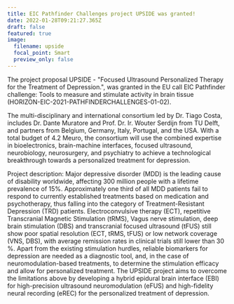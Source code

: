 ```yaml
---
title: EIC Pathfinder Challenges project UPSIDE was granted!
date: 2022-01-28T09:21:27.365Z
draft: false
featured: true
image:
  filename: upside
  focal_point: Smart
  preview_only: false
---
```


The project proposal UPSIDE - "Focused Ultrasound Personalized Therapy for the Treatment of Depression.", was granted in the EU call EIC Pathfinder challenge: Tools to measure and stimulate activity in brain tissue (HORIZON-EIC-2021-PATHFINDERCHALLENGES-01-02).

The multi-disciplinary and international consortium led by Dr. Tiago Costa, includes  Dr. Dante Muratore and Prof. Dr. Ir. Wouter Serdijn from TU Delft, and partners from Belgium, Germany, Italy,  Portugal, and the USA. With a total budget of 4.2 Meuro, the consortium will use the combined expertise in bioelectronics, brain-machine interfaces, focused ultrasound, neurobiology, neurosurgery, and psychiatry to achieve a technological breakthrough towards a personalized treatment for depression.

Project description:
Major depressive disorder (MDD) is the leading cause of disability worldwide, affecting 300 million people with a lifetime prevalence of 15%. Approximately one third of all MDD patients fail to respond to currently established treatments based on medication and psychotherapy, thus falling into the category of Treatment-Resistant Depression (TRD) patients. Electroconvulsive therapy (ECT), repetitive Transcranial Magnetic Stimulation (tRMS), Vagus nerve stimulation, deep brain stimulation (DBS) and transcranial focused ultrasound (tFUS) still show poor spatial resolution (ECT, tRMS, tFUS) or low network coverage (VNS, DBS), with average remission rates in clinical trials still lower than 30 %. Apart from the existing stimulation hurdles, reliable biomarkers for depression are needed as a diagnostic tool, and, in the case of neuromodulation-based treatments, to determine the stimulation efficacy and allow for personalized treatment. The UPSIDE project aims to overcome the limitations above by developing a hybrid epidural brain interface (EBI) for high-precision ultrasound neuromodulation (eFUS) and high-fidelity neural recording (eREC) for the personalized treatment of depression.
 

